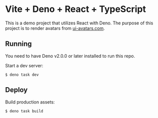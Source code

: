 # Vite + Deno + React + TypeScript

This is a demo project that utilizes React with Deno. The purpose of this project is to render avatars from [ui-avatars.com](https://ui-avatars.com/).

## Running

You need to have Deno v2.0.0 or later installed to run this repo.

Start a dev server:

```
$ deno task dev
```

## Deploy

Build production assets:

```
$ deno task build
```
